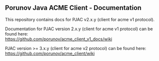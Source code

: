 ## Porunov Java ACME Client - Documentation
This repository contains docs for PJAC v2.x.y (client for acme v1 protocol).

Documentation for PJAC version 2.x.y (client for acme v1 protocol) can be found here:<br>
https://github.com/porunov/acme_client_v1_docs/wiki

PJAC version >= 3.x.y (client for acme v2 protocol) can be found here:<br>
https://github.com/porunov/acme_client/wiki

